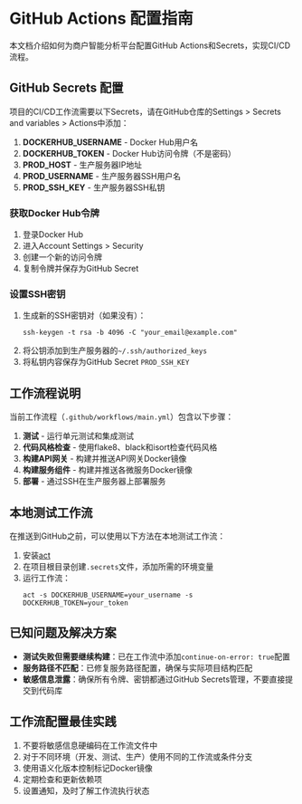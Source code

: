 # GitHub Actions 配置指南

本文档介绍如何为商户智能分析平台配置GitHub Actions和Secrets，实现CI/CD流程。

## GitHub Secrets 配置

项目的CI/CD工作流需要以下Secrets，请在GitHub仓库的Settings > Secrets and variables > Actions中添加：

1. **DOCKERHUB_USERNAME** - Docker Hub用户名
2. **DOCKERHUB_TOKEN** - Docker Hub访问令牌（不是密码）
3. **PROD_HOST** - 生产服务器IP地址
4. **PROD_USERNAME** - 生产服务器SSH用户名
5. **PROD_SSH_KEY** - 生产服务器SSH私钥

### 获取Docker Hub令牌

1. 登录Docker Hub
2. 进入Account Settings > Security
3. 创建一个新的访问令牌
4. 复制令牌并保存为GitHub Secret

### 设置SSH密钥

1. 生成新的SSH密钥对（如果没有）：
   ```
   ssh-keygen -t rsa -b 4096 -C "your_email@example.com"
   ```
2. 将公钥添加到生产服务器的`~/.ssh/authorized_keys`
3. 将私钥内容保存为GitHub Secret `PROD_SSH_KEY`

## 工作流程说明

当前工作流程（`.github/workflows/main.yml`）包含以下步骤：

1. **测试** - 运行单元测试和集成测试
2. **代码风格检查** - 使用flake8、black和isort检查代码风格
3. **构建API网关** - 构建并推送API网关Docker镜像
4. **构建服务组件** - 构建并推送各微服务Docker镜像
5. **部署** - 通过SSH在生产服务器上部署服务

## 本地测试工作流

在推送到GitHub之前，可以使用以下方法在本地测试工作流：

1. 安装[act](https://github.com/nektos/act)
2. 在项目根目录创建`.secrets`文件，添加所需的环境变量
3. 运行工作流：
   ```
   act -s DOCKERHUB_USERNAME=your_username -s DOCKERHUB_TOKEN=your_token
   ```

## 已知问题及解决方案

- **测试失败但需要继续构建**：已在工作流中添加`continue-on-error: true`配置
- **服务路径不匹配**：已修复服务路径配置，确保与实际项目结构匹配
- **敏感信息泄露**：确保所有令牌、密钥都通过GitHub Secrets管理，不要直接提交到代码库

## 工作流配置最佳实践

1. 不要将敏感信息硬编码在工作流文件中
2. 对于不同环境（开发、测试、生产）使用不同的工作流或条件分支
3. 使用语义化版本控制标记Docker镜像
4. 定期检查和更新依赖项
5. 设置通知，及时了解工作流执行状态 